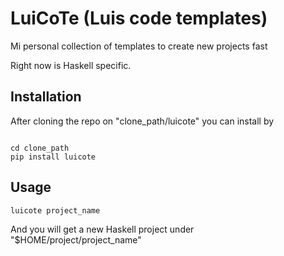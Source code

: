 # LuiCoTe (Luis code templates)
Mi personal collection of templates to create new projects fast

Right now is Haskell specific.


## Installation

After cloning the repo on "clone_path/luicote" you can install by

```

cd clone_path
pip install luicote
```


## Usage


```
luicote project_name
```


And you will get a new Haskell project under "$HOME/project/project_name"
